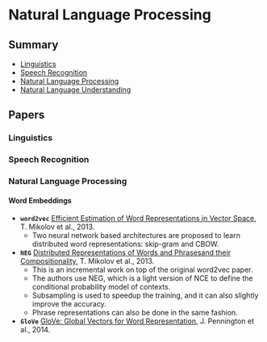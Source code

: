 # Natural Language Processing

## Summary

* [Linguistics](#linguistics)
* [Speech Recognition](#speech-recognition)
* [Natural Language Processing](#natural-language-processing)
* [Natural Language Understanding](#natural-language-understanding)

## Papers

### Linguistics

### Speech Recognition

### Natural Language Processing

#### Word Embeddings

* **`word2vec`** [Efficient Estimation of Word Representations in Vector Space](https://arxiv.org/abs/1301.3781), T. Mikolov et al., 2013.
	- Two neural network based architectures are proposed to learn distributed word representations: skip-gram and CBOW.
* **`NEG`** [Distributed Representations of Words and Phrasesand their Compositionality](https://arxiv.org/abs/1310.4546), T. Mikolov et al., 2013.
	- This is an incremental work on top of the original word2vec paper.
	- The authors use NEG, which is a light version of NCE to define the conditional probability model of contexts.
	- Subsampling is used to speedup the training, and it can also slightly improve the accuracy.
	- Phrase representations can also be done in the same fashion.
* **`GloVe`** [GloVe: Global Vectors for Word Representation](https://nlp.stanford.edu/pubs/glove.pdf), J. Pennington et al., 2014.
